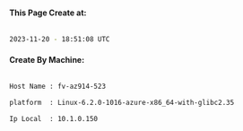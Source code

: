 
   
#### This Page Create at:

```bash

2023-11-20 - 18:51:08 UTC

```

#### Create By Machine:

```bash

Host Name : fv-az914-523

platform  : Linux-6.2.0-1016-azure-x86_64-with-glibc2.35

Ip Local  : 10.1.0.150

```

